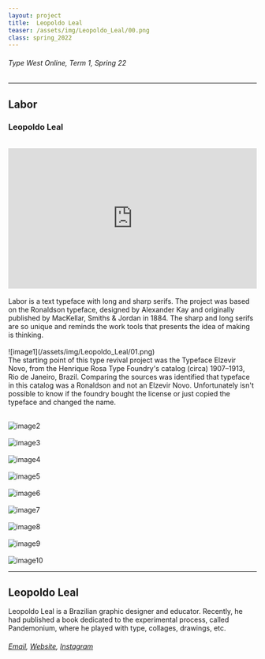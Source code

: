 ```yaml
---
layout: project
title:  Leopoldo Leal
teaser: /assets/img/Leopoldo_Leal/00.png
class: spring_2022
---
```

###### Type West Online, Term 1, Spring 22 ######
---
## Labor ##
### Leopoldo Leal ###
<br>
<div style="padding:56.25% 0 0 0;position:relative;"><iframe src="https://player.vimeo.com/video/715827334?h=e5efec9005&amp;badge=0&amp;autopause=0&amp;player_id=0&amp;app_id=58479" frameborder="0" allow="autoplay; fullscreen; picture-in-picture" allowfullscreen style="position:absolute;top:0;left:0;width:100%;height:100%;" title="Leopoldo Leal, Labor"></iframe></div><script src="https://player.vimeo.com/api/player.js"></script>
<br>
Labor is a text typeface with long and sharp serifs. The project was based on the Ronaldson typeface, designed by Alexander Kay and originally published by MacKellar, Smiths & Jordan in 1884. The sharp and long serifs are so unique and reminds the work tools that presents the idea of making is thinking.
<br><br>
![image1](/assets/img/Leopoldo_Leal/01.png)
<br>
The starting point of this type revival project was the Typeface Elzevir Novo, from the Henrique Rosa Type Foundry's catalog (circa) 1907–1913, Rio de Janeiro, Brazil. Comparing the sources was identified that typeface in this catalog was a Ronaldson and not an Elzevir Novo. Unfortunately isn't possible to know if the foundry bought the license or just copied the typeface and changed the name. 
<br><br>

![image2](/assets/img/Leopoldo_Leal/02.png)
<br><br>
![image3](/assets/img/Leopoldo_Leal/03.png)
<br><br>
![image4](/assets/img/Leopoldo_Leal/04.png)
<br><br>
![image5](/assets/img/Leopoldo_Leal/05.png)
<br><br>
![image6](/assets/img/Leopoldo_Leal/06.png)
<br><br>
![image7](/assets/img/Leopoldo_Leal/07.png)
<br><br>
![image8](/assets/img/Leopoldo_Leal/08.png)
<br><br>
![image9](/assets/img/Leopoldo_Leal/09.png)
<br><br>
![image10](/assets/img/Leopoldo_Leal/10.png)

---
## Leopoldo Leal ##
Leopoldo Leal is a Brazilian graphic designer and educator. Recently, he had published a book dedicated to the experimental process, called Pandemonium, where he played with type, collages, drawings, etc.
<br>
###### [Email](mailto:leo@leopoldoleal.com), [Website](http://www.pandemoniumtype.com), [Instagram](https://www.instagram.com/pandemonium_type/) ######
